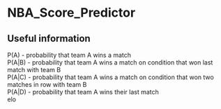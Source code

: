# NBA_Score_Predictor

## Useful information  
P(A) - probability that team A wins a match  
P(A|B) - probability that team A wins a match on condition that won last match with team B  
P(A|C) - probability that team A wins a match on condition that won two matches in row with team B  
P(A|D) - probability that team A wins their last match\
elo
